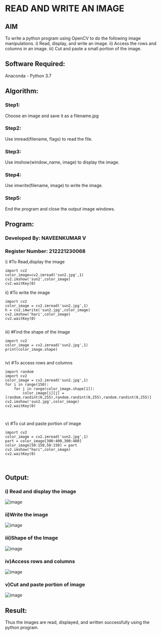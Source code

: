 # READ AND WRITE AN IMAGE
## AIM
To write a python program using OpenCV to do the following image manipulations.
i) Read, display, and write an image.
ii) Access the rows and columns in an image.
iii) Cut and paste a small portion of the image.

## Software Required:
Anaconda - Python 3.7
## Algorithm:
### Step1:
Choose an image and save it as a filename.jpg
### Step2:
Use imread(filename, flags) to read the file.
### Step3:
Use imshow(window_name, image) to display the image.
### Step4:
Use imwrite(filename, image) to write the image.
### Step5:
End the program and close the output image windows.
## Program:
### Developed By: NAVEENKUMAR V
### Register Number: 212221230068
i) #To Read,display the image
```
import cv2
color_image=cv2.imread('sun2.jpg',1)
cv2.imshow('sun2',color_image)
cv2.waitKey(0)  

```
ii) #To write the image
```
import cv2
color_image = cv2.imread('sun2.jpg',1)
h = cv2.imwrite('sun2.jpg',color_image)
cv2.imshow('hari',color_image)
cv2.waitKey(0) 


```
iii) #Find the shape of the Image
```
import cv2
color_image = cv2.imread('sun2.jpg',1)
print(color_image.shape)


```
iv) #To access rows and columns

```
import random
import cv2
color_image = cv2.imread('sun2.jpg',1)
for i in range(150):
    for j in range(color_image.shape[1]):
        color_image[i][j] = [random.randint(0,255),random.randint(0,255),random.randint(0,255)]
cv2.imshow('sun2.jpg',color_image)
cv2.waitKey(0)



```
v) #To cut and paste portion of image
```
import cv2
color_image = cv2.imread('sun2.jpg',1)
part = color_image[300:400,300:400]
color_image[50:150,50:150] = part
cv2.imshow("hari",color_image)
cv2.waitKey(0)



```

## Output:

### i) Read and display the image
![image](https://user-images.githubusercontent.com/94165322/232279900-50bcdd17-2600-430a-b2a4-97e7a5825cf8.png)




### ii)Write the image
![image](https://user-images.githubusercontent.com/94165322/232279908-07894323-7cb3-4e95-ac50-05bfbd8f9482.png)



### iii)Shape of the Image

![image](https://user-images.githubusercontent.com/94165322/232279917-7d35d4e9-92b1-49ac-af37-8145395b59c4.png)




### iv)Access rows and columns
![image](https://user-images.githubusercontent.com/94165322/232279927-c35e8fce-809c-4cae-b9a0-79b48c11abcc.png)





### v)Cut and paste portion of image
![image](https://user-images.githubusercontent.com/94165322/232279934-0245107b-b3d9-4dc3-b41b-89d1193c565a.png)



## Result:
Thus the images are read, displayed, and written successfully using the python program.



